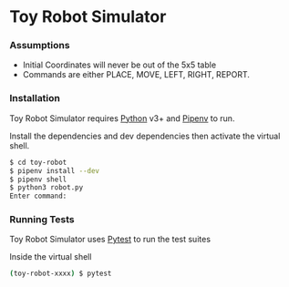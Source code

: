 # Toy Robot Simulator

### Assumptions
  - Initial Coordinates will never be out of the 5x5 table
  - Commands are either PLACE, MOVE, LEFT, RIGHT, REPORT.

### Installation

Toy Robot Simulator requires [Python](https://www.python.org/) v3+ and [Pipenv](https://github.com/pypa/pipenv) to run.

Install the dependencies and dev dependencies then activate the virtual shell.

```sh
$ cd toy-robot
$ pipenv install --dev
$ pipenv shell
$ python3 robot.py
Enter command:
```

### Running Tests

Toy Robot Simulator uses [Pytest](https://docs.pytest.org/en/latest/) to run the test suites

Inside the virtual shell

```sh
(toy-robot-xxxx) $ pytest 
```
